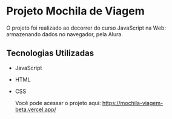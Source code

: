 # Projeto Mochila de Viagem

O projeto foi realizado ao decorrer do curso JavaScript na Web: armazenando dados no navegador, pela Alura.

## Tecnologias Utilizadas

- JavaScript
- HTML
- CSS

  Você pode acessar o projeto aqui:
  https://mochila-viagem-beta.vercel.app/
